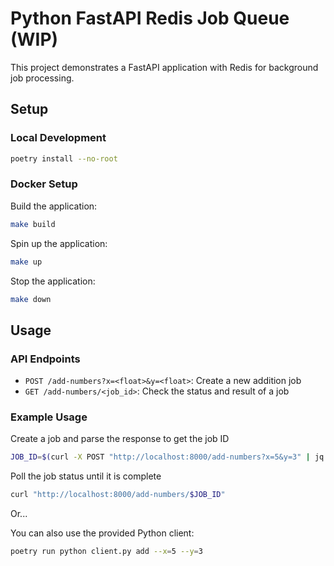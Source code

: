 # Python FastAPI Redis Job Queue (WIP)

This project demonstrates a FastAPI application with Redis for background job processing.

## Setup

### Local Development

```bash
poetry install --no-root
```

### Docker Setup

Build the application:
```bash
make build
```

Spin up the application:
```bash
make up
```

Stop the application:
```bash
make down
```

## Usage

### API Endpoints

- `POST /add-numbers?x=<float>&y=<float>`: Create a new addition job
- `GET /add-numbers/<job_id>`: Check the status and result of a job

### Example Usage

Create a job and parse the response to get the job ID
```bash
JOB_ID=$(curl -X POST "http://localhost:8000/add-numbers?x=5&y=3" | jq -r '.job_id')
```

Poll the job status until it is complete
```bash
curl "http://localhost:8000/add-numbers/$JOB_ID"
```

Or...

You can also use the provided Python client:
```bash
poetry run python client.py add --x=5 --y=3
```
